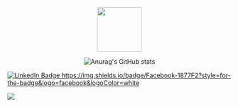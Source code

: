 <div id="header" align="center">
  <img src="https://media.giphy.com/media/M9gbBd9nbDrOTu1Mqx/giphy.gif" width="100"/>
</div>

<div id="stat" align="center">
  
  ![Anurag's GitHub stats](https://github-readme-stats.vercel.app/api?username=otakuict&theme=dark&show_icons=true)

</div>

<div id="badges">
  <a href="https://www.linkedin.com/in/pattharaphon-ongmee-3155651b5" target="_blank" >
    <img src="https://img.shields.io/badge/LinkedIn-blue?style=for-the-badge&logo=linkedin&logoColor=white" alt="LinkedIn Badge"/>
  </a>

  <a href="https://www.facebook.com/Otakuict1122" target="_blank" >
   https://img.shields.io/badge/Facebook-1877F2?style=for-the-badge&logo=facebook&logoColor=white
  </a>

</div>

![](https://komarev.com/ghpvc/?username=otakuict)
